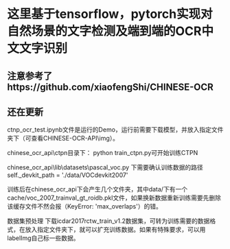 # 这里基于tensorflow，pytorch实现对自然场景的文字检测及端到端的OCR中文文字识别

## 注意参考了https://github.com/xiaofengShi/CHINESE-OCR

## 还在更新
ctnp_ocr_test.ipynb文件是运行的Demo，运行前需要下载模型，并放入指定文件夹下（可查看CHINESE-OCR-API\img）。

chinese_ocr_api\ctpn目录下：
python train_ctpn.py可开始训练CTPN

chinese_ocr_api\lib\datasets\pascal_voc.py
下需要确认训练数据的路径self._devkit_path = './data/VOCdevkit2007'

训练后在chinese_ocr_api下会产生几个文件夹，其中data/下有一个cache/voc_2007_trainval_gt_roidb.pkl文件，如果换新数据重新训练需要先删除该缓存文件不然会报（KeyError: 'max_overlaps'）的错。

数据集预处理
下载icdar2017rctw_train_v1.2数据集，可转为训练需要的数据格式，在放入指定文件夹下，就可以扩充训练数据。如果有特殊要求，可以用labelImg自己标一些数据。

